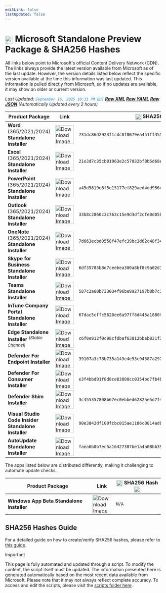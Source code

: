 ```yaml
---
editLink: false
lastUpdated: false
---
```

# <img src="/images/Microsoft_Logo_512px.png" alt="image" width="25" style="vertical-align: middle; display: inline-block;" /> Microsoft Standalone Preview Package & SHA256 Hashes

<span class="extra-small">All links below point to Microsoft's official Content Delivery Network (CDN).</span>
<span class="extra-small">The links always provide the latest version available from Microsoft as of the last update. However, the version details listed below reflect the specific version available at the time this information was last updated. This information is pulled directly from Microsoft, so if no updates are available, it may show an older or current version.</span>

<span class="extra-small">_Last Updated: <code style="color : dodgerblue">September 16, 2025 10:31 PM EDT</code> [**_Raw XML_**](https://github.com/cocopuff2u/MOFA/blob/main/latest_raw_files/macos_standalone_preview.xml) [**_Raw YAML_**](https://github.com/cocopuff2u/MOFA/blob/main/latest_raw_files/macos_standalone_preview.yaml) [**_Raw JSON_**](https://github.com/cocopuff2u/MOFA/blob/main/latest_raw_files/macos_standalone_preview.json)
 (Automatically Updated every 2 hours)_</span>

| **Product Package** | **Link** | **<img src="/images/sha-256.png" alt="image" width="20" style="vertical-align: middle; display: inline-block;" /> SHA256 Hash <img src="/images/sha-256.png" alt="image" width="20" style="vertical-align: middle; display: inline-block;" />** |
|----------------------|----------|------------------|
| **Word** (365/2021/2024) **Standalone Installer** | <a href="https://res.public.onecdn.static.microsoft/mro1cdnstorage/1ac37578-5a24-40fb-892e-b89d85b6dfaa/MacAutoupdate/Microsoft_Word_16.101.25091314_Updater.pkg"><img src="/images/MSWD_512x512x32.png" alt="Download Image" width="60"></a> | `731dc86d2923f1cdc8f0079ea451ff455393e10ca188f4e25b2e5d8a032fe3a3` |
| **Excel** (365/2021/2024) **Standalone Installer** | <a href="https://res.public.onecdn.static.microsoft/mro1cdnstorage/1ac37578-5a24-40fb-892e-b89d85b6dfaa/MacAutoupdate/Microsoft_Excel_16.101.25091314_Updater.pkg"><img src="/images/XCEL_512x512x32.png" alt="Download Image" width="60"></a> | `21e3d7c35cb01963e2c57032bf8b5d68e696766b3dadc721ebfc67bba30e5ac2` |
| **PowerPoint** (365/2021/2024) **Standalone Installer** | <a href="https://res.public.onecdn.static.microsoft/mro1cdnstorage/1ac37578-5a24-40fb-892e-b89d85b6dfaa/MacAutoupdate/Microsoft_PowerPoint_16.101.25091314_Updater.pkg"><img src="/images/PPT3_512x512x32.png" alt="Download Image" width="60"></a> | `a45d5819e8f5e15177ef829aed4dd9564d08b4b139bc472496e5b250a81e727b` |
| **Outlook** (365/2021/2024) **Standalone Installer**| <a href="https://res.public.onecdn.static.microsoft/mro1cdnstorage/1ac37578-5a24-40fb-892e-b89d85b6dfaa/MacAutoupdate/Microsoft_Outlook_16.101.25091314_Updater.pkg"><img src="/images/Outlook_512x512x32.png" alt="Download Image" width="60"></a> | `33b8c2866c3c763c15e9d3df2cfe0d050a26d94f655b8f3006f8a7ee4bb85e19` |
| **OneNote** (365/2021/2024) **Standalone Installer** | <a href="https://res.public.onecdn.static.microsoft/mro1cdnstorage/1ac37578-5a24-40fb-892e-b89d85b6dfaa/MacAutoupdate/Microsoft_OneNote_16.101.25091314_Updater.pkg"><img src="/images/OneNote_512x512x32.png" alt="Download Image" width="60"></a> | `7d663ecbd0558f47efc39bc3d62c48f3481401625fa7285c9b0d3fef3d6e9c63` |
| **Skype for Business Standalone Installer** | <a href="https://officecdn.microsoft.com/pr/1ac37578-5a24-40fb-892e-b89d85b6dfaa/MacAutoupdate/SkypeForBusinessUpdater-16.31.8.pkg"><img src="/images/skype_for_business.png" alt="Download Image" width="60"></a> | `6df35785b8d7ceebea300a8bf8c9a02d1ca417ed580724d49375eea7815daad8` |
| **Teams Standalone Installer** | <a href="https://statics.teams.cdn.office.net/production-osx/25255.702.3963.1832/MicrosoftTeams.pkg"><img src="/images/teams_512x512x32.png" alt="Download Image" width="60"></a> | `587c2a60b733034f96be9927197b8b7c175f8a33b23ee2df39b437f3cd553fef` |
| **InTune Company Portal Standalone Installer** | <a href="https://officecdnmac.microsoft.com/pr/1ac37578-5a24-40fb-892e-b89d85b6dfaa/MacAutoupdate/CompanyPortal_5.2508.0-Upgrade.pkg"><img src="/images/companyportal.png" alt="Download Image" width="60"></a> | `67dac5cffc5620ee6a97ff8d445a1880f8c2a2c9488b7e322a0dc453fbf27842` |
| **Edge Standalone Installer** <sup>_(Stable Channel)_</sup> | <a href="https://officecdn-microsoft-com.akamaized.net/pr/03adf619-38c6-4249-95ff-4a01c0ffc962/MacAutoupdate/MicrosoftEdgeUpdate-134.0.3124.51.pkg"><img src="/images/edge_app.png" alt="Download Image" width="60"></a> | `c6f0e912f0c98cfdbaf63812bbeb831f3ab003c99c9de4882ddee75a0ce64559` |
| **Defender For Endpoint Installer** | <a href="https://officecdnmac.microsoft.com/pr/1ac37578-5a24-40fb-892e-b89d85b6dfaa/MacAutoupdate/wdav-upgrade.pkg"><img src="/images/defender_512x512x32.png" alt="Download Image" width="60"></a> | `39107a3c78b735a143e4e53c94587a2975371f519d8c71d7bf967194fc2231b6` |
| **Defender For Consumer Installer** | <a href="https://officecdnmac.microsoft.com/pr/1ac37578-5a24-40fb-892e-b89d85b6dfaa/MacAutoupdate/Microsoft_Defender_101.25072.0011_Individuals_Installer.pkg"><img src="/images/defender_512x512x32.png" alt="Download Image" width="60"></a> | `e3f4bbd91f8d8ce83800cc0354bd7fb4bcee73855372afafe3e057698a20152c` |
| **Defender Shim Installer** | <a href="https://officecdnmac.microsoft.com/pr/1ac37578-5a24-40fb-892e-b89d85b6dfaa/MacAutoupdate/Microsoft_Defender_101.24080.0001_Individuals_Shim_Installer.pkg"><img src="/images/defender_512x512x32.png" alt="Download Image" width="60"></a> | `3c455357808b67ec0ebbed62825e5d7f4652f3f53a1d3d58510e82099981bb51` |
| **Visual Studio Code Insider Standalone Installer** | <a href="https://vscode.download.prss.microsoft.com/dbazure/download/insider/ca3396c4194430a1743d782414d192db3eaba22c/VSCode-darwin-universal.zip"><img src="/images/Code_512x512x32.png" alt="Download Image" width="60"></a> | `90e3842df100fcbc015ae1186c8814ad87b6fabf1ac54fff10c7cf624cedad6c` |
| **AutoUpdate Standalone Installer** | <a href="https://officecdnmac.microsoft.com/pr/1ac37578-5a24-40fb-892e-b89d85b6dfaa/MacAutoupdate/Microsoft_AutoUpdate_4.80.25073044_Updater.pkg"><img src="/images/autoupdate.png" alt="Download Image" width="60"></a> | `faea6b0b7ec5a16427387be1a4a08bb3915ffd7fba5ef5c49b94cb4e011d0dab` |

<span class="extra-small">The apps listed below are distributed differently, making it challenging to automate update checks.</span>

| **Product Package** | **Link** | **<img src="/images/sha-256.png" alt="image" width="20" style="vertical-align: middle; display: inline-block;" /> SHA256 Hash <img src="/images/sha-256.png" alt="image" width="20" style="vertical-align: middle; display: inline-block;" />** |
|----------------------|----------|------------------|
| **Windows App Beta Standalone Installer** | <a href="https://install.appcenter.ms/orgs/rdmacios-k2vy/apps/microsoft-remote-desktop-for-mac/distribution_groups/all-users-of-microsoft-remote-desktop-for-mac"><img src="/images/windowsapp.png" alt="Download Image" width="60"></a> | `N/A` |

## SHA256 Hashes Guide

For a detailed guide on how to create/verify SHA256 hashes, please refer to [this guide](/guides/how_to_sha256).

> [!IMPORTANT]
> This page is fully automated and updated through a script. To modify the content, the script itself must be updated. The information presented here is generated automatically based on the most recent data available from Microsoft. Please note that it may not always reflect complete accuracy. To access and edit the scripts, please visit the [scripts folder here](https://github.com/cocopuff2u/MOFA_WEBSITE/tree/main/update_readme_scripts).

